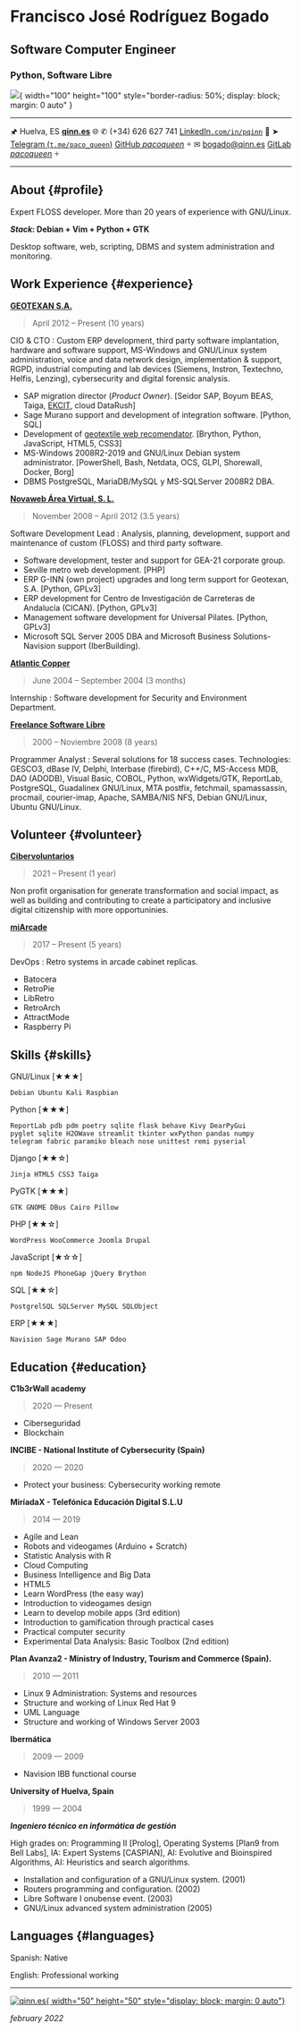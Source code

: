 Francisco José Rodríguez Bogado
===============================

## Software Computer Engineer
### Python, Software Libre

![](/home/queen/Documentos/avatars/Paco.png){ width="100" height="100" style="border-radius: 50%; display: block; margin: 0 auto" }

---------------------------------------------------------   ---------------------------------------------------------------
🖈 Huelva, ES                                                                          [**qinn.es**](https://www.qinn.es) 🌐
✆ (+34) 626 627 741                                         [LinkedIn`.com/in/pqinn`](https://www.linkedin.com/in/pqinn) 🔗
➤ [Telegram (`t.me/paco_queen`)](https://t.me/paco_queen)              [GitHub _pacoqueen_](https://github.com/pacoqueen) 
✉ [bogado@qinn.es](mailto:bogado@qinn.es)                             [GitLab _pacoqueen_](https://gitlab.com/pacoqueen ) 
---------------------------------------------------------   ---------------------------------------------------------------



About {#profile}
-----

Expert FLOSS developer. More than 20 years of experience with GNU/Linux.

___Stack___**: Debian + Vim + Python + GTK**

Desktop software, web, scripting, DBMS and system administration and monitoring.

Work Experience {#experience}
---------------

**[GEOTEXAN S.A.](https://www.geotexan.com)**

> April 2012 – Present (10 years)

CIO & CTO
: Custom ERP development, third party software implantation, hardware and software support, MS-Windows and GNU/Linux system administration, voice and data network design, implementation & support, RGPD, industrial computing and lab devices (Siemens, Instron, Textechno, Helfis, Lenzing), cybersecurity and digital forensic analysis. 

  * SAP migration director (_Product Owner_). [Seidor SAP, Boyum BEAS, Taiga, [EKCIT](https://www.ekcit.eu/), cloud DataRush]
  * Sage Murano support and development of integration software. [Python, SQL]
  * Development of [geotextile web recomendator](https://geotexan.github.io/calculinn/). [Brython, Python, JavaScript, HTML5, CSS3]
  * MS-Windows 2008R2-2019 and GNU/Linux Debian system administrator. [PowerShell, Bash, Netdata, OCS, GLPI, Shorewall, Docker, Borg]
  * DBMS PostgreSQL, MariaDB/MySQL y MS-SQLServer 2008R2 DBA.



**[Novaweb Área Virtual, S. L.](https://www.linkedin.com/company/novaweb-area-virtual-s-l/about/)**

> November 2008 – April 2012 (3.5 years)

Software Development Lead
: Analysis, planning, development, support and maintenance of custom (FLOSS) and third party software.

  * Software development, tester and support for GEA-21 corporate group.
  * Seville metro web development. [PHP]
  * ERP G-INN (own project) upgrades and long term support for Geotexan, S.A. [Python, GPLv3]
  * ERP development for Centro de Investigación de Carreteras de Andalucía (CICAN). [Python, GPLv3]
  * Management software development for Universal Pilates. [Python, GPLv3]
  * Microsoft SQL Server 2005 DBA and Microsoft Business Solutions-Navision support (IberBuilding).



**[Atlantic Copper](https://www.atlantic-copper.es/)**

> June 2004 – September 2004 (3 months)

Internship
: Software development for Security and Environment Department.



**[Freelance Software Libre](https://sourceforge.net/u/pacoqueen/profile)**

> 2000 – Noviembre 2008 (8 years)

Programmer Analyst
: Several solutions for 18 success cases. Technologies: GESCO3, dBase IV, Delphi, Interbase (firebird), C++/C, MS-Access MDB, DAO (ADODB), Visual Basic, COBOL, Python, wxWidgets/GTK, ReportLab, PostgreSQL, Guadalinex GNU/Linux, MTA postfix, fetchmail, spamassassin, procmail, courier-imap, Apache, SAMBA/NIS NFS, Debian GNU/Linux, Ubuntu GNU/Linux.



Volunteer {#volunteer}
---------

**[Cibervoluntarios](https://www.cibervoluntarios.org/)**

> 2021 – Present (1 year)

Non profit organisation for generate transformation and social impact, as well as building and contributing to create a participatory and inclusive digital citizenship with more opportuninies.

**[miArcade](https://miarcade.com/)**

> 2017 – Present (5 years)

DevOps
: Retro systems in arcade cabinet replicas.

  * Batocera
  * RetroPie
  * LibRetro
  * RetroArch
  * AttractMode
  * Raspberry Pi



Skills {#skills}
------

GNU/Linux  [★★★]

`Debian Ubuntu Kali Raspbian`

Python     [★★★]
```
ReportLab pdb pdm poetry sqlite flask behave Kivy DearPyGui
pyglet sqlite H2OWave streamlit tkinter wxPython pandas numpy 
telegram fabric paramiko bleach nose unittest remi pyserial
```

Django     [★★☆]

`Jinja HTML5 CSS3 Taiga`

PyGTK      [★★★]

`GTK GNOME DBus Cairo Pillow`

PHP        [★★☆]

`WordPress WooCommerce Joomla Drupal`

JavaScript [★☆☆]

`npm NodeJS PhoneGap jQuery Brython`

SQL        [★★☆]

`PostgrelSQL SQLServer MySQL SQLObject`

ERP        [★★★]

`Navision Sage Murano SAP Odoo`



Education {#education}
---------


**C1b3rWall academy**

> 2020 — Present

* Ciberseguridad
* Blockchain



**INCIBE - National Institute of Cybersecurity (Spain)**

> 2020 — 2020


* Protect your business: Cybersecurity working remote



**MiríadaX - Telefónica Educación Digital S.L.U**

> 2014 — 2019

* Agile and Lean
* Robots and videogames (Arduino + Scratch)
* Statistic Analysis with R
* Cloud Computing
* Business Intelligence and Big Data
* HTML5
* Learn WordPress (the easy way)
* Introduction to videogames design
* Learn to develop mobile apps (3rd edition)
* Introduction to gamification through practical cases
* Practical computer security
* Experimental Data Analysis: Basic Toolbox (2nd edition)



**Plan Avanza2 - Ministry of Industry, Tourism and Commerce (Spain).**

> 2010 — 2011


* Linux 9 Administration: Systems and resources
* Structure and working of Linux Red Hat 9
* UML Language
* Structure and working of Windows Server 2003



**Ibermática**

> 2009 — 2009


* Navision IBB functional course 



**University of Huelva, Spain**

> 1999 — 2004

***Ingeniero técnico en informática de gestión***

High grades on: Programming II [Prolog], Operating Systems [Plan9 from Bell Labs], IA: Expert Systems [CASPIAN], AI: Evolutive and Bioinspired Algorithms, AI: Heuristics and search algorithms.

* Installation and configuration of a GNU/Linux system. (2001)
* Routers programming and configuration. (2002)
* Libre Software I onubense event. (2003)
* GNU/Linux advanced system administration (2005)



Languages {#languages}
---------

Spanish: Native

English: Professional working


------

[![qinn.es](/home/queen/Documentos/currículos/logo_qinn.png){ width="50" height="50" style="display: block; margin: 0 auto"}](https://qinn.es)

_february 2022_
